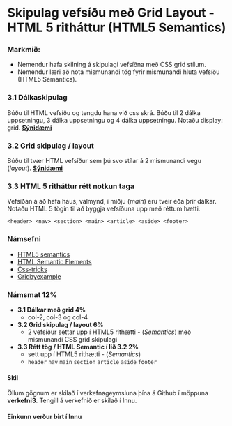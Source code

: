 # Skipulag vefsíðu með Grid Layout - <br> HTML 5 ritháttur (HTML5 Semantics)

### Markmið:

- Nemendur hafa skilning á skipulagi vefsíðna með CSS grid stílum.
- Nemendur læri að nota mismunandi tög fyrir mismunandi hluta vefsíðu (HTML5 Semantics).

### 3.1 Dálkaskipulag 

Búðu til HTML vefsíðu og tengdu hana við css skrá.  Búðu til 2 dálka uppsetningu, 3 dálka uppsetningu og 4 dálka uppsetningu.  Notaðu display: grid. [**Sýnidæmi**](https://vefgrunnur.github.io/synidaemi/verkefni-3/verkefni-31/)

### 3.2 Grid skipulag / layout

Búðu til tvær HTML vefsíður sem þú svo stílar á 2 mismunandi vegu (_layout_).   [**Sýnidæmi**](https://vefgrunnur.github.io/synidaemi/verkefni-3/verkefni-32/)

### 3.3 HTML 5 ritháttur rétt notkun taga

Vefsíðan á að hafa haus, valmynd, í miðju (_main_) eru tveir eða þrír dálkar.  Notaðu HTML 5 tögin  til að byggja vefsíðuna upp með réttum hætti.  

```
<header> <nav> <section> <main> <article> <aside> <footer> 
```

### Námsefni

* [HTML5 semantics](https://github.com/vefgrunnur/23-verkefni-s1/blob/main/Verkefni-3/Namsefni-3/semantic.html)
* [HTML Semantic Elements](https://www.w3schools.com/html/html5_semantic_elements.asp)
* [Css-tricks](https://css-tricks.com/snippets/css/complete-guide-grid/)
* [Gridbyexample](https://gridbyexample.com/examples/)

### Námsmat 12%

- **3.1 Dálkar með grid 4%** 
  * col-2, col-3 og col-4
- **3.2 Grid skipulag / layout 6%**
  * 2 vefsíður settar upp í HTML5 rithætti - (_Semantics_) með mismunandi CSS grid skipulagi
- **3.3 Rétt tög / HTML Semantic í lið 3.2 2%**
  * sett upp í HTML5 rithætti - (_Semantics_)
  * `header` `nav` `main` `section` `article` `aside` `footer`
  
#### Skil

Öllum gögnum er skilað í verkefnageymsluna þína á Github í möppuna **verkefni3**. Tengill á verkefnið er skilað í Innu.

#### Einkunn verður birt í Innu
